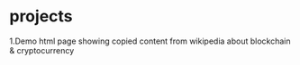 # projects
1.Demo html page showing copied content from wikipedia about blockchain & cryptocurrency

